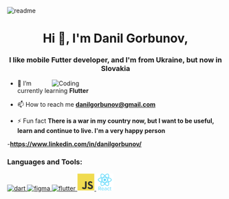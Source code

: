 ![readme](https://user-images.githubusercontent.com/35400605/166440794-79996d81-e06c-467e-a58f-d51df1c47744.png)


<h1 align="center">Hi 👋, I'm Danil Gorbunov, </h1>
<h3 align="center">I like mobile Futter developer, and I'm from Ukraine, but now in Slovakia</h3>
<img align="right" alt="Coding" width="400" src="https://cdn.dribbble.com/users/1162077/screenshots/3848914/programmer.gif">

- 🌱 I’m currently learning **Flutter**

- 📫 How to reach me **danilgorbunov@gmail.com**

- ⚡ Fun fact **There is a war in my country now, but I want to be useful, learn and continue to live. I'm a very happy person**

-**https://www.linkedin.com/in/danilgorbunov/**

</p>

<h3 align="left">Languages and Tools:</h3>
<p align="left">
 
  <a href="https://dart.dev" target="_blank" rel="noreferrer"> <img src="https://www.vectorlogo.zone/logos/dartlang/dartlang-icon.svg" alt="dart" width="40" height="40"/> 
   <a href="https://www.figma.com/" target="_blank" rel="noreferrer"> <img src="https://www.vectorlogo.zone/logos/figma/figma-icon.svg" alt="figma" width="40" height="40"/> </a>  <a href="https://flutter.dev" target="_blank" rel="noreferrer"> <img src="https://www.vectorlogo.zone/logos/flutterio/flutterio-icon.svg" alt="flutter" width="40" height="40"/> 
   <a href="https://developer.mozilla.org/en-US/docs/Web/JavaScript" target="_blank" rel="noreferrer"> <img src="https://raw.githubusercontent.com/devicons/devicon/master/icons/javascript/javascript-original.svg" alt="javascript" width="40" height="40"/>
    <a href="https://reactjs.org/" target="_blank" rel="noreferrer"> <img src="https://raw.githubusercontent.com/devicons/devicon/master/icons/react/react-original-wordmark.svg" alt="react" width="40" height="40"/> </a> 

</p>




